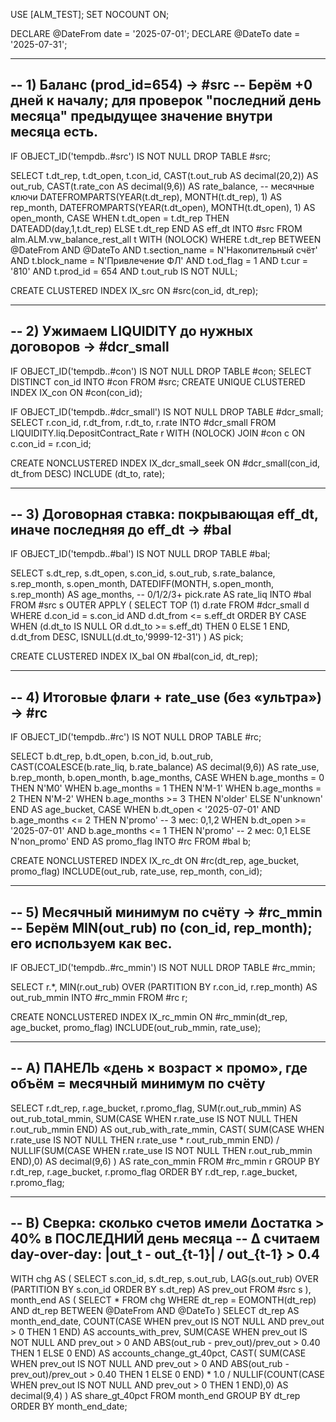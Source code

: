 USE [ALM_TEST];
SET NOCOUNT ON;

DECLARE @DateFrom date = '2025-07-01';
DECLARE @DateTo   date = '2025-07-31';

------------------------------------------------------------
-- 1) Баланс (prod_id=654) → #src
--    Берём +0 дней к началу; для проверок "последний день месяца" предыдущее значение внутри месяца есть.
------------------------------------------------------------
IF OBJECT_ID('tempdb..#src') IS NOT NULL DROP TABLE #src;

SELECT
    t.dt_rep,
    t.dt_open,
    t.con_id,
    CAST(t.out_rub  AS decimal(20,2)) AS out_rub,
    CAST(t.rate_con AS decimal(9,6))  AS rate_balance,
    -- месячные ключи
    DATEFROMPARTS(YEAR(t.dt_rep),  MONTH(t.dt_rep),  1) AS rep_month,
    DATEFROMPARTS(YEAR(t.dt_open), MONTH(t.dt_open), 1) AS open_month,
    CASE WHEN t.dt_open = t.dt_rep THEN DATEADD(day,1,t.dt_rep) ELSE t.dt_rep END AS eff_dt
INTO #src
FROM alm.ALM.vw_balance_rest_all t WITH (NOLOCK)
WHERE t.dt_rep BETWEEN @DateFrom AND @DateTo
  AND t.section_name = N'Накопительный счёт'
  AND t.block_name   = N'Привлечение ФЛ'
  AND t.od_flag      = 1
  AND t.cur          = '810'
  AND t.prod_id      = 654
  AND t.out_rub IS NOT NULL;

CREATE CLUSTERED INDEX IX_src ON #src(con_id, dt_rep);

------------------------------------------------------------
-- 2) Ужимаем LIQUIDITY до нужных договоров → #dcr_small
------------------------------------------------------------
IF OBJECT_ID('tempdb..#con') IS NOT NULL DROP TABLE #con;
SELECT DISTINCT con_id INTO #con FROM #src;
CREATE UNIQUE CLUSTERED INDEX IX_con ON #con(con_id);

IF OBJECT_ID('tempdb..#dcr_small') IS NOT NULL DROP TABLE #dcr_small;
SELECT r.con_id, r.dt_from, r.dt_to, r.rate
INTO #dcr_small
FROM LIQUIDITY.liq.DepositContract_Rate r WITH (NOLOCK)
JOIN #con c ON c.con_id = r.con_id;

CREATE NONCLUSTERED INDEX IX_dcr_small_seek
ON #dcr_small(con_id, dt_from DESC) INCLUDE (dt_to, rate);

------------------------------------------------------------
-- 3) Договорная ставка: покрывающая eff_dt, иначе последняя до eff_dt → #bal
------------------------------------------------------------
IF OBJECT_ID('tempdb..#bal') IS NOT NULL DROP TABLE #bal;

SELECT
    s.dt_rep, s.dt_open, s.con_id, s.out_rub, s.rate_balance,
    s.rep_month, s.open_month,
    DATEDIFF(MONTH, s.open_month, s.rep_month) AS age_months,  -- 0/1/2/3+
    pick.rate AS rate_liq
INTO #bal
FROM #src s
OUTER APPLY (
    SELECT TOP (1) d.rate
    FROM #dcr_small d
    WHERE d.con_id = s.con_id
      AND d.dt_from <= s.eff_dt
    ORDER BY
      CASE WHEN (d.dt_to IS NULL OR d.dt_to >= s.eff_dt) THEN 0 ELSE 1 END,
      d.dt_from DESC,
      ISNULL(d.dt_to,'9999-12-31')
) AS pick;

CREATE CLUSTERED INDEX IX_bal ON #bal(con_id, dt_rep);

------------------------------------------------------------
-- 4) Итоговые флаги + rate_use (без «ультра») → #rc
------------------------------------------------------------
IF OBJECT_ID('tempdb..#rc') IS NOT NULL DROP TABLE #rc;

SELECT
    b.dt_rep,
    b.dt_open,
    b.con_id,
    b.out_rub,
    CAST(COALESCE(b.rate_liq, b.rate_balance) AS decimal(9,6)) AS rate_use,
    b.rep_month,
    b.open_month,
    b.age_months,
    CASE
      WHEN b.age_months = 0 THEN N'M0'
      WHEN b.age_months = 1 THEN N'M-1'
      WHEN b.age_months = 2 THEN N'M-2'
      WHEN b.age_months >= 3 THEN N'older'
      ELSE N'unknown'
    END AS age_bucket,
    CASE
      WHEN b.dt_open <  '2025-07-01' AND b.age_months <= 2 THEN N'promo'     -- 3 мес: 0,1,2
      WHEN b.dt_open >= '2025-07-01' AND b.age_months <= 1 THEN N'promo'     -- 2 мес: 0,1
      ELSE N'non_promo'
    END AS promo_flag
INTO #rc
FROM #bal b;

CREATE NONCLUSTERED INDEX IX_rc_dt ON #rc(dt_rep, age_bucket, promo_flag) INCLUDE(out_rub, rate_use, rep_month, con_id);

------------------------------------------------------------
-- 5) Месячный минимум по счёту → #rc_mmin
--    Берём MIN(out_rub) по (con_id, rep_month); его используем как вес.
------------------------------------------------------------
IF OBJECT_ID('tempdb..#rc_mmin') IS NOT NULL DROP TABLE #rc_mmin;

SELECT
    r.*,
    MIN(r.out_rub) OVER (PARTITION BY r.con_id, r.rep_month) AS out_rub_mmin
INTO #rc_mmin
FROM #rc r;

CREATE NONCLUSTERED INDEX IX_rc_mmin ON #rc_mmin(dt_rep, age_bucket, promo_flag) INCLUDE(out_rub_mmin, rate_use);

------------------------------------------------------------
-- A) ПАНЕЛЬ «день × возраст × промо», где объём = месячный минимум по счёту
------------------------------------------------------------
SELECT
    r.dt_rep,
    r.age_bucket,
    r.promo_flag,
    SUM(r.out_rub_mmin) AS out_rub_total_mmin,
    SUM(CASE WHEN r.rate_use IS NOT NULL THEN r.out_rub_mmin END) AS out_rub_with_rate_mmin,
    CAST(
      SUM(CASE WHEN r.rate_use IS NOT NULL THEN r.rate_use * r.out_rub_mmin END)
      / NULLIF(SUM(CASE WHEN r.rate_use IS NOT NULL THEN r.out_rub_mmin END),0)
      AS decimal(9,6)
    ) AS rate_con_mmin
FROM #rc_mmin r
GROUP BY r.dt_rep, r.age_bucket, r.promo_flag
ORDER BY r.dt_rep, r.age_bucket, r.promo_flag;

------------------------------------------------------------
-- B) Сверка: сколько счетов имели Δостатка > 40% в ПОСЛЕДНИЙ день месяца
--    Δ считаем day-over-day: |out_t - out_{t-1}| / out_{t-1} > 0.4
------------------------------------------------------------
WITH chg AS (
    SELECT
        s.con_id,
        s.dt_rep,
        s.out_rub,
        LAG(s.out_rub) OVER (PARTITION BY s.con_id ORDER BY s.dt_rep) AS prev_out
    FROM #src s
),
month_end AS (
    SELECT *
    FROM chg
    WHERE dt_rep = EOMONTH(dt_rep)
      AND dt_rep BETWEEN @DateFrom AND @DateTo
)
SELECT
    dt_rep AS month_end_date,
    COUNT(CASE WHEN prev_out IS NOT NULL AND prev_out > 0 THEN 1 END)              AS accounts_with_prev,
    SUM(CASE WHEN prev_out IS NOT NULL AND prev_out > 0
              AND ABS(out_rub - prev_out)/prev_out > 0.40 THEN 1 ELSE 0 END)      AS accounts_change_gt_40pct,
    CAST(
      SUM(CASE WHEN prev_out IS NOT NULL AND prev_out > 0
                AND ABS(out_rub - prev_out)/prev_out > 0.40 THEN 1 ELSE 0 END) * 1.0
      / NULLIF(COUNT(CASE WHEN prev_out IS NOT NULL AND prev_out > 0 THEN 1 END),0)
      AS decimal(9,4)
    ) AS share_gt_40pct
FROM month_end
GROUP BY dt_rep
ORDER BY month_end_date;
